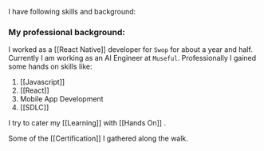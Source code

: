 I have following skills and background:
### My professional background:
I worked as a [[React Native]] developer for `Swop` for about a year and half. Currently I am working as an AI Engineer at `Museful`. Professionally I gained some hands on skills like:
1. [[Javascript]]
2. [[React]]
3. Mobile App Development
4. [[SDLC]]

I try to cater my [[Learning]] with [[Hands On]] .

Some of the [[Certification]] I gathered along the walk.